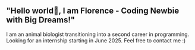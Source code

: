 ## "Hello world👋, I am Florence - Coding Newbie with Big Dreams!"

I am an animal biologist transitioning into a second career in programming. Looking for an internship starting in June 2025. Feel free to contact me :)
